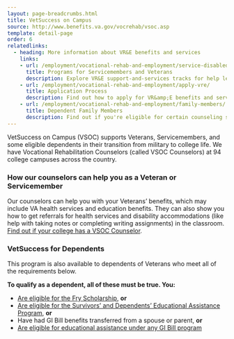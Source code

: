```yaml
---
layout: page-breadcrumbs.html
title: VetSuccess on Campus
source: http://www.benefits.va.gov/vocrehab/vsoc.asp
template: detail-page
order: 6
relatedlinks:
  - heading: More information about VR&E benefits and services
    links:
    - url: /employment/vocational-rehab-and-employment/service-disabled/
      title: Programs for Servicemembers and Veterans
      description: Explore VR&E support-and-services tracks for help learning new skills, finding a new job, starting a business, getting educational counseling, or returning to your former job.
    - url: /employment/vocational-rehab-and-employment/apply-vre/
      title: Application Process
      description: Find out how to apply for VR&amp;E benefits and services as a Servicemember or Veteran.
    - url: /employment/vocational-rehab-and-employment/family-members/
      title: Dependent Family Members
      description: Find out if you're eligible for certain counseling services, training, and education benefits.
---
```


<div class="va-introtext">

VetSuccess on Campus (VSOC) supports Veterans, Servicemembers, and some eligible dependents in their transition from military to college life. We have Vocational Rehabilitation Counselors (called VSOC Counselors) at 94 college campuses across the country.

</div>

### How our counselors can help you as a Veteran or Servicemember

Our counselors can help you with your Veterans’ benefits, which may include VA health services and education benefits. They can also show you how to get referrals for health services and disability accommodations (like help with taking notes or completing writing assignments) in the classroom. <br>
[Find out if your college has a VSOC Counselor](http://www.benefits.va.gov/vocrehab/vsoc.asp).

### VetSuccess for Dependents

This program is also available to dependents of Veterans who meet all of the requirements below.

**To qualify as a dependent, all of these must be true. You:**

- [Are eligible for the Fry Scholarship](/education/gi-bill/survivors-dependent-assistance/fry-scholarship/), **or**
- [Are eligible for the Survivors’ and Dependents’ Educational Assistance Program](/education/gi-bill/survivors-dependent-assistance/dependents-education/), **or**
- Have had GI Bill benefits transferred from a spouse or parent, **or**
- [Are eligible for educational assistance under any GI Bill program](/education/gi-bill/)
